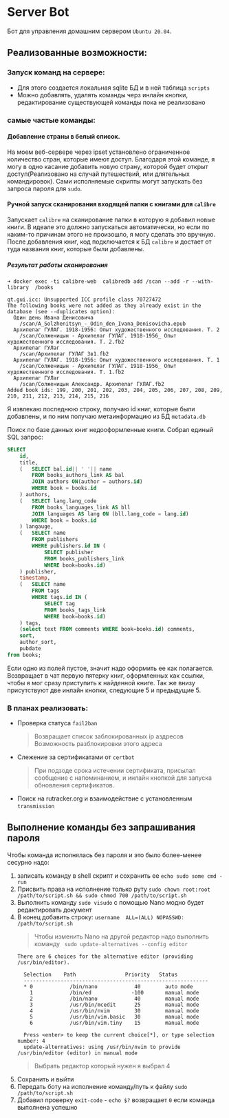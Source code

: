 # Server Bot
Бот для управления домашним сервером `Ubuntu 20.04`.

## Реализованные возможности:
### Запуск команд на сервере:
* Для этого создается локальная sqlite БД и в ней таблица `scripts`
* Можно добавлять, удалять команды черз инлайн кнопки, редактирование существующей команды пока не реализовано

### самые частые команды:
#### Добавление страны в белый список. 
На моем веб-сервере через ipset установлено ограниченное количество стран, которые имеют доступ. Благодаря этой команде, я могу в одно касание добавить новую страну, которой будет открыт доступ(Реализовано на случай путешествий, или длятельных командировок). Сами исполняемые скрипты могут запускать без запроса пароля для `sudo`.

#### Ручной запуск сканирования входящей папки с книгами для `calibre` 
Запускает `calibre` на сканирование папки в которую я добавил новые книги. В идеале это должно запускаться автоматически, но если по каким-то причинам этого не произошло, я могу сделать это вручную. После добавления книг, код подключается к БД `calibre` и достает от туда названия книг, которые были добавлены.

##### Результат работы сканирования
```
➜ docker exec -ti calibre-web  calibredb add /scan --add -r --with-library  /books

qt.gui.icc: Unsupported ICC profile class 70727472
The following books were not added as they already exist in the database (see --duplicates option):
  Один день Ивана Денисовича
    /scan/A_Solzhenitsyn_-_Odin_den_Ivana_Denisovicha.epub
  Архипелаг ГУЛАГ. 1918-1956: Опыт художественного исследования. Т. 2
    /scan/Солженицын - Архипелаг ГУЛАГ. 1918-1956_ Опыт художественного исследования. Т. 2.fb2
  Архипелаг ГУЛаг
    /scan/Архипелаг ГУЛАГ 3в1.fb2
  Архипелаг ГУЛАГ. 1918-1956: Опыт художественного исследования. Т. 1
    /scan/Солженицын - Архипелаг ГУЛАГ. 1918-1956_ Опыт художественного исследования. Т. 1.fb2
  Архипелаг ГУЛаг
    /scan/Солженицын Александр. Архипелаг ГУЛАГ.fb2
Added book ids: 199, 200, 201, 202, 203, 204, 205, 206, 207, 208, 209, 210, 211, 212, 213, 214, 215, 216
```
Я извлекаю последнюю строку, получаю id книг, которые были добавлены, и по ним получаю метаинформацию из БД `metadata.db`

Поиск по базе данных книг недооформленные книги.
Собрал единый SQL запрос:
```sql
SELECT
    id,
    title,
    (   SELECT bal.id|| ' '|| name 
        FROM books_authors_link AS bal 
        JOIN authors ON(author = authors.id) 
        WHERE book = books.id
    ) authors,
    (   SELECT lang.lang_code 
        FROM books_languages_link AS bll 
        JOIN languages AS lang ON (bll.lang_code = lang.id) 
        WHERE book = books.id 
    ) langauge,
    (   SELECT name 
        FROM publishers 
        WHERE publishers.id IN (
            SELECT publisher 
            FROM books_publishers_link 
            WHERE book=books.id)
    ) publisher,
    timestamp,
    (   SELECT name 
        FROM tags 
        WHERE tags.id IN (
            SELECT tag 
            FROM books_tags_link 
            WHERE book=books.id)
    ) tags,
    (select text FROM comments WHERE book=books.id) comments,
    sort,
    author_sort,
    pubdate
from books;
```
Если одно из полей пустое, значит надо оформить ее как полагается. Возвращает в чат первую пятерку книг, оформленных как ссылки, чтобы я мог сразу приступить к найденной книге. Так же внизу присутствуют две инлайн кнопки, следующие 5 и предыдущие 5.

### В планах реализовать:
- Проверка статуса `fail2ban`
    > Возвращает список заблокированных ip аздресов
    > Возможность разблокировки этого адреса
- Слежение за сертификатами от `certbot`
    > При подзоде срока истечении сертификата, присылал сообщение с напоминанием, и инлайн кнопкой для запуска обновления сертификатов.
- Поиск на rutracker.org и взаимодействие с установленным `transmission`


## Выполнение команды без запрашивания пароля

Чтобы команда исполнялась без пароля и это было более-менее сесурно надо:
1. записать команду в shell скрипт и сохранить ее `echo sudo some cmd -run`
1. Присвить права на исполнение только руту `sudo chown root:root /path/to/script.sh && sudo chmod 700 /path/to/script.sh`
1. Выполнить команду `sudo visudo` с помощью Nano модно будет редактировать документ
1. В конец добавить строку: `username  ALL=(ALL) NOPASSWD: /path/to/script.sh`
    > Чтобы изменить Nano на другой редактор надо выполнить команду
    > ` sudo update-alternatives --config editor`
    ```
    There are 6 choices for the alternative editor (providing /usr/bin/editor).

      Selection    Path                Priority   Status
      ------------------------------------------------------------
      * 0            /bin/nano            40        auto mode
        1            /bin/ed             -100       manual mode
        2            /bin/nano            40        manual mode
        3            /usr/bin/mcedit      25        manual mode
        4            /usr/bin/nvim        30        manual mode
        5            /usr/bin/vim.basic   30        manual mode
        6            /usr/bin/vim.tiny    15        manual mode

      Press <enter> to keep the current choice[*], or type selection number: 4
      update-alternatives: using /usr/bin/nvim to provide /usr/bin/editor (editor) in manual mode
    ```
    > Выбрать редактор который нужен я выбрал 4
1. Сохранить и выйти
1. Передать боту на исполнение команду/путь к файлу `sudo /path/to/script.sh`
1. Добавил проверку `exit-code` - `echo $?` возвращает `0` если команда выполнена успешно
